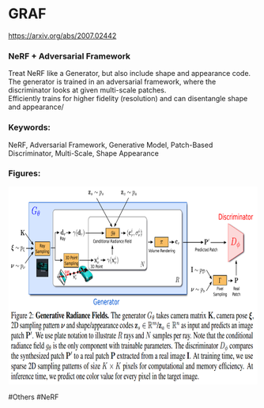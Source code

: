 # GRAF
https://arxiv.org/abs/2007.02442

### NeRF + Adversarial Framework  
Treat NeRF like a Generator, but also include shape and appearance code.  
The generator is trained in an adversarial framework, where the discriminator looks at given multi-scale patches.  
Efficiently trains for higher fidelity (resolution) and can disentangle shape and appearance/

### Keywords:
NeRF, Adversarial Framework, Generative Model, Patch-Based Discriminator, Multi-Scale, Shape Appearance

### Figures:
<p float="left">
  <img src="https://github.com/laphisboy/ml-papers/blob/main/figures/GRAF_fig2.PNG" height="400">
</p>

#Others #NeRF
